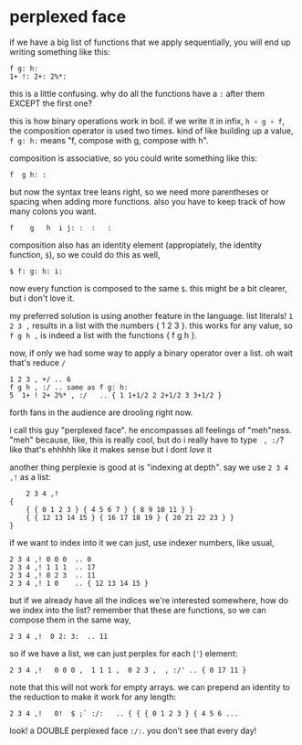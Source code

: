 # perplexed face
if we have a big list of functions that we apply sequentially, you will end up writing something like this:

```
f g: h:
1+ !: 2+: 2%*:
```

this is a little confusing. why do all the functions have a `:` after them EXCEPT the first one? 

this is how binary operations work in boil. if we write it in infix, `h ∘ g ∘ f`, the composition operator is used two times. kind of like building up a value, `f g: h:` means "f, compose with g, compose with h". 

composition is associative, so you could write something like this:
```
f  g h: :
```
but now the syntax tree leans right, so we need more parentheses or spacing when adding more functions. also you have to keep track of how many colons you want.
```
f    g   h  i j: :  :   :
```

composition also has an identity element (appropiately, the identity function, `$`), so we could do this as well,
```
$ f: g: h: i:
```
now every function is composed to the same `$`. this might be a bit clearer, but i don't love it.

my preferred solution is using another feature in the language. list literals! `1 2 3 ,` results in a list with the numbers { 1 2 3 }. this works for any value, so `f g h ,` is indeed a list with the functions { f g h }.

now, if only we had some way to apply a binary operator over a list. oh wait that's reduce `/`

```
1 2 3 , +/ .. 6
f g h , :/ .. same as f g: h:
5  1+ ! 2+ 2%* , :/   .. { 1 1+1/2 2 2+1/2 3 3+1/2 }
```

forth fans in the audience are drooling right now.

i call this guy "perplexed face". he encompasses all feelings of "meh"ness. "meh" because, like, this is really cool, but do i really have to type ` , :/`? like that's ehhhhh like it makes sense but i dont _love_ it

another thing perplexie is good at is "indexing at depth". say we use `2 3 4 ,!` as a list:
```
    2 3 4 ,!
{
    { { 0 1 2 3 } { 4 5 6 7 } { 8 9 10 11 } }
    { { 12 13 14 15 } { 16 17 18 19 } { 20 21 22 23 } }
}
```
if we want to index into it we can just, use indexer numbers, like usual,

```
2 3 4 ,! 0 0 0  .. 0
2 3 4 ,! 1 1 1  .. 17
2 3 4 ,! 0 2 3  .. 11
2 3 4 ,! 1 0    .. { 12 13 14 15 }
```

but if we already have all the indices we're interested somewhere, how do we index into the list? remember that these are functions, so we can compose them in the same way,
```
2 3 4 ,!  0 2: 3:  .. 11
```
so if we have a list, we can just perplex for each (`'`) element:
```
2 3 4 ,!   0 0 0 ,  1 1 1 ,  0 2 3 ,  , :/' .. { 0 17 11 }
```
note that this will not work for empty arrays. we can prepend an identity to the reduction to make it work for any length:

```
2 3 4 ,!   0!  $ ;` :/:   .. { { { 0 1 2 3 } { 4 5 6 ...
```

look! a DOUBLE perplexed face `:/:`. you don't see that every day!